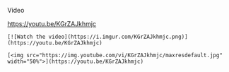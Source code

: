 Video

https://youtu.be/KGrZAJkhmjc

```none
[![Watch the video](https://i.imgur.com/KGrZAJkhmjc.png)](https://youtu.be/KGrZAJkhmjc)
```

```php+HTML
[<img src="https://img.youtube.com/vi/KGrZAJkhmjc/maxresdefault.jpg" width="50%">](https://youtu.be/KGrZAJkhmjc)
```

